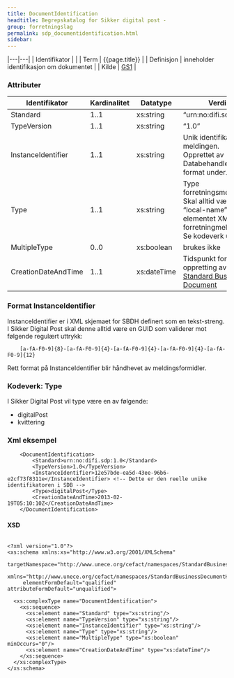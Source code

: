 ```yaml
--- 
title: DocumentIdentification  
headtitle: Begrepskatalog for Sikker digital post -  
group: forretningslag
permalink: sdp_documentidentification.html
sidebar:
---
```


|---|---|
| Identifikator | |
| Term          | {{page.title}} |
| Definisjon    | inneholder identifikasjon om dokumentet |
| Kilde         | [GS1](http://www.gs1.org/docs/gsmp/xml/sbdh/CEFACT_SBDH_TS_version1.3.pdf) |

### Attributer

| Identifikator       | Kardinalitet | Datatype    | Verdi                                                                                                                      |
| ------------------- | ------------ | ----------- | -------------------------------------------------------------------------------------------------------------------------- |
| Standard            | 1..1         | xs:string   | “urn:no:difi.sdp:1.0”                                                                                                      |
| TypeVersion         | 1..1         | xs:string   | “1.0”                                                                                                                      |
| InstanceIdentifier  | 1..1         | xs:string   | Unik identifikator for meldingen. Opprettet av Databehandler. Se format under.                                             |
| Type                | 1..1         | xs:string   | Type forretningsmelding. Skal alltid være “local-name” til rot-elementet XML’en til forretningmeldingen. Se kodeverk under |
| MultipleType        | 0..0         | xs:boolean  | brukes ikke                                                                                                                |
| CreationDateAndTime | 1..1         | xs:dateTime | Tidspunkt for oppretting av [Standard Business Document](index.md)                                                            |

### Format InstanceIdentifier

InstanceIdentifier er i XML skjemaet for SBDH definert som en
tekst-streng. I Sikker Digital Post skal denne alltid være en GUID som
validerer mot følgende regulært uttrykk:

``` 
    [a-fA-F0-9]{8}-[a-fA-F0-9]{4}-[a-fA-F0-9]{4}-[a-fA-F0-9]{4}-[a-fA-F0-9]{12} 
```

Rett format på InstanceIdentifier blir håndhevet av meldingsformidler.

### Kodeverk: Type

I Sikker Digital Post vil type være en av følgende:

  - digitalPost
  - kvittering

### Xml eksempel

``` 
    <DocumentIdentification>
        <Standard>urn:no:difi.sdp:1.0</Standard>
        <TypeVersion>1.0</TypeVersion>
        <InstanceIdentifier>12e57bde-ea5d-43ee-96b6-e2cf73f8311e</InstanceIdentifier> <!-- Dette er den reelle unike identifikatoren i SDB -->
        <Type>digitalPost</Type>
        <CreationDateAndTime>2013-02-19T05:10:10Z</CreationDateAndTime>
    </DocumentIdentification>
```

#### XSD

``` 

<?xml version="1.0"?>
<xs:schema xmlns:xs="http://www.w3.org/2001/XMLSchema"
     targetNamespace="http://www.unece.org/cefact/namespaces/StandardBusinessDocumentHeader"
     xmlns="http://www.unece.org/cefact/namespaces/StandardBusinessDocumentHeader"
     elementFormDefault="qualified" attributeFormDefault="unqualified">

  <xs:complexType name="DocumentIdentification">
    <xs:sequence>
      <xs:element name="Standard" type="xs:string"/>
      <xs:element name="TypeVersion" type="xs:string"/>
      <xs:element name="InstanceIdentifier" type="xs:string"/>
      <xs:element name="Type" type="xs:string"/>
      <xs:element name="MultipleType" type="xs:boolean" minOccurs="0"/>
      <xs:element name="CreationDateAndTime" type="xs:dateTime"/>
    </xs:sequence>
  </xs:complexType>
</xs:schema>
```
